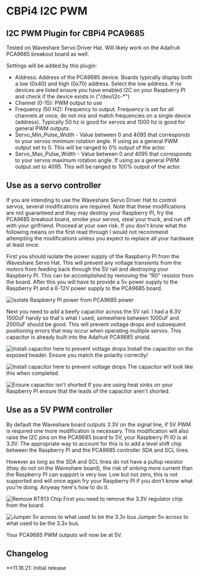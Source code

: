 # CBPi4 I2C PWM

## I2C PWM Plugin for CBPi4 PCA9685

Tested on Waveshare Servo Driver Hat. Will likely work on the Adafruit PCA9685 breakout board as well.

Settings will be added by this plugin:
- Address: Address of the PCA9685 device. Boards typically display both a low (0x40) and high (0x70) address. Select the low address. If no devices are listed ensure you have enabled I2C on your Raspberry PI and check if the device exists in ("/dev/i2c-*")
- Channel (0-15): PWM output to use
- Frequency (50 HZ): Frequency to output. Frequency is set for all channels at once, do not mix and match frequencies on a single device (address). Typically 50 hz is good for servos and 1000 hz is good for general PWM outputs.
- Servo_Min_Pulse_Width - Value between 0 and 4095 that corresponds to your servos minimum rotation angle. If using as a general PWM output set to 0. This will be ranged to 0% output of the actor.
- Servo_Max_Pulse_Width - Value between 0 and 4095 that corresponds to your servos maximum rotation angle. If using as a general PWM output set to 4095. This will be ranged to 100% output of the actor.

## Use as a servo controller

If you are intending to use the Waveshare Servo Driver Hat to control servos, several modifications are required. Note that these modifications are not guaranteed and they may destroy your Raspberry PI, fry the PCA9685 breakout board, smoke your servos, steal your truck, and run off with your girlfriend. Proceed at your own risk. If you don't know what the following means on the first read through I would not recommend attempting the modifications unless you expect to replace all your hardware at least once.

First you should isolate the power supply of the Raspberry PI from the Waveshare Servo Hat. This will prevent any voltage transients from the motors from feeding back through the 5V rail and destroying your Raspberry PI. This can be accomplished by removing the "R0" resistor from the board. After this you will have to provide a 5v power supply to the Raspberry PI and a 6-12V power supply to the PCA9685 board.

![Isolate Raspberry PI power from PCA9685 power](/artifacts/IsolateRPI.jpg?raw=true&s=300)

Next you need to add a beefy capacitor across the 5V rail. I had a 6.3V 1500uF handy so that's what I used, somewhere between 1000uF and 2000uF should be good. This will prevent voltage drops and subsequent positioning errors that may occur when operating multiple servos. This capacitor is already built into the Adafruit PCA9685 shield.

![Install capacitor here to prevent voltage drops](/artifacts/CapLocation.jpg?raw=true&s=300)
Install the capacitor on the exposed header. Ensure you match the polarity correctly!

![Install capacitor here to prevent voltage drops](/artifacts/AddCap.jpg?raw=true&s=300)
The capacitor will look like this when completed.

![Ensure capacitor isn't shorted](/artifacts/CapClearance.jpg?raw=true&s=300)
If you are using heat sinks on your Raspberry PI ensure that the leads of the capacitor aren't shorted.

## Use as a 5V PWM controller

By default the Waveshare board outputs 3.3V on the signal line, if 5V PWM is required one more modification is necessary. This modification will also raise the I2C pins on the PCA9685 board to 5V, your Raspberry PI IO is at 3.3V. The appropriate way to account for this is to add a level shift chip between the Raspberry PI and the PCA9685 controller SDA and SCL lines.

However as long as the SDA and SCL lines do not have a pullup resistor (they do not on the Waveshare board), the risk of sinking more current than the Raspberry PI can support is very low. Low but not zero, this is not supported and will once again fry your Raspberry PI if you don't know what you're doing. Anyway here's how to do it.

![Remove RT913 Chip](/artifacts/CapClearance.jpg?raw=true&s=300)
First you need to remove the 3.3V regulator chip from the board.

![Jumper 5v across to what used to be the 3.3v bus](/artifacts/Jumper5v.jpg?raw=true&s=300)
Jumper 5v across to what used to be the 3.3v bus.

Your PCA9685 PWM outputs will now be at 5V.

##  Changelog

**11.16.21: Initial release
